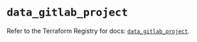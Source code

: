 # `data_gitlab_project`

Refer to the Terraform Registry for docs: [`data_gitlab_project`](https://registry.terraform.io/providers/gitlabhq/gitlab/16.10.0/docs/data-sources/project).
